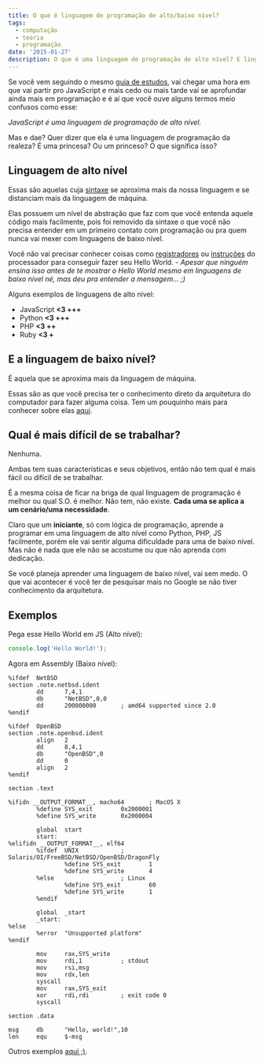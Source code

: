 ```yaml
---
title: O que é linguagem de programação de alto/baixo nível?
tags:
  - computação
  - teoria
  - programação
date: '2015-01-27'
description: O que é uma linguagem de programação de alto nível? E linguagem de programação de baixo nível? Acompanhe...
---
```


Se você vem seguindo o mesmo [guia de estudos](https://woliveiras.com.br/posts/guia-de-estudos-desenvolvedor-front-end-iniciante), vai chegar uma hora em que vai partir pro JavaScript e mais cedo ou mais tarde vai se aprofundar ainda mais em programação e é aí que você ouve alguns termos meio confusos como esse:

*JavaScript é uma linguagem de programação de alto nível.*

Mas e dae? Quer dizer que ela é uma linguagem de programação da realeza? É uma princesa? Ou um princeso? O que significa isso?

## Linguagem de alto nível

Essas são aquelas cuja [sintaxe](https://pt.wikipedia.org/wiki/Sintaxe) se aproxima mais da nossa linguagem e se distanciam mais da linguagem de máquina.

Elas possuem um nível de abstração que faz com que você entenda aquele código mais facilmente, pois foi removido da sintaxe o que você não precisa entender em um primeiro contato com programação ou pra quem nunca vai mexer com linguagens de baixo nível.

Você não vai precisar conhecer coisas como [registradores](https://pt.wikipedia.org/wiki/Registrador_%28inform%C3%A1tica%29 "Registradores - Wikipedia") ou [instruções](https://pt.wikipedia.org/wiki/Instru%C3%A7%C3%A3o_%28inform%C3%A1tica%29 "Instruções - Wikipedia") do processador para conseguir fazer seu Hello World. - _Apesar que ninguém ensina isso antes de te mostrar o Hello World mesmo em linguagens de baixo nível né, mas deu pra entender a mensagem... ;)_

Alguns exemplos de linguagens de alto nível:

* JavaScript **<3 +++**
* Python **<3 +++**
* PHP **<3 ++**
* Ruby **<3 +**

## E a linguagem de baixo nível?

É aquela que se aproxima mais da linguagem de máquina.

Essas são as que você precisa ter o conhecimento direto da arquitetura do computador para fazer alguma coisa. Tem um pouquinho mais para conhecer sobre elas [aqui](https://pt.wikipedia.org/wiki/Linguagem_de_programa%C3%A7%C3%A3o_de_baixo_n%C3%ADvel "Linguagem de programação de baixo nível - Wikipedia").



## Qual é mais difícil de se trabalhar?

Nenhuma.

Ambas tem suas características e seus objetivos, então não tem qual é mais fácil ou difícil de se trabalhar.

É a mesma coisa de ficar na briga de qual linguagem de programação é melhor ou qual S.O. é melhor. Não tem, não existe. **Cada uma se aplica a um cenário/uma necessidade**.

Claro que um **iniciante**, só com lógica de programação, aprende a programar em uma linguagem de alto nível como Python, PHP, JS facilmente, porém ele vai sentir alguma dificuldade para uma de baixo nível. Mas não é nada que ele não se acostume ou que não aprenda com dedicação.

Se você planeja aprender uma linguagem de baixo nível, vai sem medo. O que vai acontecer é você ter de pesquisar mais no Google se não tiver conhecimento da arquitetura.

## Exemplos

Pega esse Hello World em JS (Alto nível):

```javascript
console.log('Hello World!');
```

Agora em Assembly (Baixo nível):

```
%ifdef  NetBSD
section .note.netbsd.ident
        dd      7,4,1
        db      "NetBSD",0,0
        dd      200000000       ; amd64 supported since 2.0
%endif

%ifdef  OpenBSD
section .note.openbsd.ident
        align   2
        dd      8,4,1
        db      "OpenBSD",0
        dd      0
        align   2
%endif

section .text

%ifidn __OUTPUT_FORMAT__, macho64       ; MacOS X
        %define SYS_exit        0x2000001
        %define SYS_write       0x2000004

        global  start
        start:
%elifidn __OUTPUT_FORMAT__, elf64
        %ifdef  UNIX            ; Solaris/OI/FreeBSD/NetBSD/OpenBSD/DragonFly
                %define SYS_exit        1
                %define SYS_write       4
        %else                   ; Linux
                %define SYS_exit        60
                %define SYS_write       1
        %endif

        global  _start
        _start:
%else
        %error  "Unsupported platform"
%endif

        mov     rax,SYS_write
        mov     rdi,1           ; stdout
        mov     rsi,msg
        mov     rdx,len
        syscall
        mov     rax,SYS_exit
        xor     rdi,rdi         ; exit code 0
        syscall

section .data

msg     db      "Hello, world!",10
len     equ     $-msg
```

Outros exemplos [aqui ;)](https://en.wikipedia.org/wiki/List_of_Hello_world_program_examples "Exemplos de hello world").
